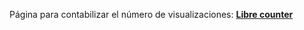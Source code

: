 Página para contabilizar el número de visualizaciones: **[Libre counter](https://librecounter.org/)**